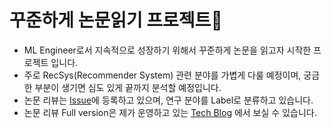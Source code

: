 # 꾸준하게 논문읽기 프로젝트🌟
- ML Engineer로서 지속적으로 성장하기 위해서 꾸준하게 논문을 읽고자 시작한 프로젝트 입니다.
- 주로 RecSys(Recommender System) 관련 분야를 가볍게 다룰 예정이며, 궁금한 부분이 생기면 심도 있게 끝까지 분석할 예정입니다.
- 논문 리뷰는 [Issue](https://github.com/ANGHOOO/PaperReview/issues)에 등록하고 있으며, 연구 분야를 Label로 분류하고 있습니다.
- 논문 리뷰 Full version은 제가 운영하고 있는 [Tech Blog](https://anghoo-ai.tistory.com/category/Deep%20Learning/Paper%20Review) 에서 보실 수 있습니다.
